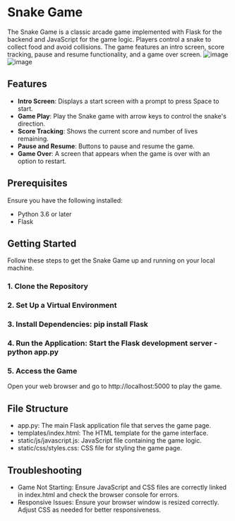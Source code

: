 # Snake Game

The Snake Game is a classic arcade game implemented with Flask for the backend and JavaScript for the game logic. Players control a snake to collect food and avoid collisions. The game features an intro screen, score tracking, pause and resume functionality, and a game over screen.
![image](https://github.com/user-attachments/assets/46447fa8-3ba0-4959-a2ce-7f01279d0d22) ![image](https://github.com/user-attachments/assets/61f083b5-19e7-4098-92f5-66e1a05f9f69)





## Features

- **Intro Screen**: Displays a start screen with a prompt to press Space to start.
- **Game Play**: Play the Snake game with arrow keys to control the snake's direction.
- **Score Tracking**: Shows the current score and number of lives remaining.
- **Pause and Resume**: Buttons to pause and resume the game.
- **Game Over**: A screen that appears when the game is over with an option to restart.

## Prerequisites

Ensure you have the following installed:

- Python 3.6 or later
- Flask

## Getting Started

Follow these steps to get the Snake Game up and running on your local machine.

### 1. Clone the Repository

### 2. Set Up a Virtual Environment

### 3. Install Dependencies: pip install Flask

### 4. Run the Application: Start the Flask development server - python app.py

### 5. Access the Game
Open your web browser and go to http://localhost:5000 to play the game.

## File Structure
- app.py: The main Flask application file that serves the game page.
- templates/index.html: The HTML template for the game interface.
- static/js/javascript.js: JavaScript file containing the game logic.
- static/css/styles.css: CSS file for styling the game page.


## Troubleshooting
- Game Not Starting: Ensure JavaScript and CSS files are correctly linked in index.html and check the browser console for errors.
- Responsive Issues: Ensure your browser window is resized correctly. Adjust CSS as needed for better responsiveness.
